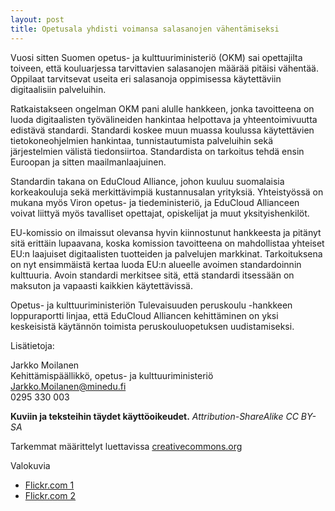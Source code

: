 ```yaml
---
layout: post
title: Opetusala yhdisti voimansa salasanojen vähentämiseksi
---
```



Vuosi sitten Suomen opetus- ja kulttuuriministeriö (OKM) sai opettajilta toiveen, että kouluarjessa tarvittavien salasanojen määrää pitäisi vähentää. Oppilaat tarvitsevat useita eri salasanoja oppimisessa käytettäviin digitaalisiin palveluihin.

Ratkaistakseen ongelman OKM pani alulle hankkeen, jonka tavoitteena on luoda digitaalisten työvälineiden hankintaa helpottava ja yhteentoimivuutta edistävä standardi. Standardi koskee muun muassa koulussa käytettävien tietokoneohjelmien hankintaa, tunnistautumista palveluihin sekä järjestelmien välistä tiedonsiirtoa. Standardista on tarkoitus tehdä ensin Euroopan ja sitten maailmanlaajuinen.

Standardin takana on EduCloud Alliance, johon kuuluu suomalaisia korkeakouluja sekä merkittävimpiä kustannusalan yrityksiä. Yhteistyössä on mukana myös Viron opetus- ja tiedeministeriö, ja EduCloud Allianceen voivat liittyä myös tavalliset opettajat, opiskelijat ja muut yksityishenkilöt.

EU-komissio on ilmaissut olevansa hyvin kiinnostunut hankkeesta ja pitänyt sitä erittäin lupaavana, koska komission tavoitteena on mahdollistaa yhteiset EU:n laajuiset digitaalisten tuotteiden ja palvelujen markkinat. Tarkoituksena on nyt ensimmäistä kertaa luoda EU:n alueelle avoimen standardoinnin kulttuuria. Avoin standardi merkitsee sitä, että standardi itsessään on maksuton ja vapaasti kaikkien käytettävissä.

Opetus- ja kulttuuriministeriön Tulevaisuuden peruskoulu -hankkeen loppuraportti linjaa, että EduCloud Alliancen kehittäminen on yksi keskeisistä käytännön toimista peruskouluopetuksen uudistamiseksi.


Lisätietoja:

Jarkko Moilanen<br />
Kehittämispäällikkö, opetus- ja kulttuuriministeriö<br />
Jarkko.Moilanen@minedu.fi<br />
0295 330 003

<strong>Kuviin ja teksteihin täydet käyttöoikeudet.</strong>
<em>Attribution-ShareAlike CC BY-SA</em>

Tarkemmat määrittelyt luettavissa <a title="creativecommons.org" href="https://creativecommons.org/licenses/by-sa/4.0/" target="_blank">creativecommons.org</a>

Valokuvia

* <a href="https://www.flickr.com/photos/128168415@N05/sets/72157648990048072/" target="_blank">Flickr.com 1</a>
* <a href="https://www.flickr.com/photos/128168415@N05/sets/72157650371963308/" target="_blank">Flickr.com 2</a>

